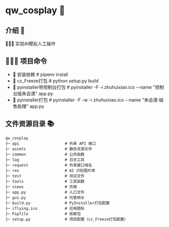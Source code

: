 # qw_cosplay 🚀

## 介绍 📖

🚀🚀🚀 实现AI模拟人工操作

## 🔨🔨🔨 项目命令

- 🚀 安装依赖                       # pipenv install
- 🚀 cz_Freeze打包                 # python setup.py build
- 🚀 pyinstaller带控制台打包        # pyinstaller -F -i zhuhuixiao.ico --name "控制台版朱会潇" app.py
- 🚀 pyinstaller打包               # pyinstaller -F -w -i zhuhuixiao.ico --name "朱会潇·销售助理" app.py

## 文件资源目录 📚

```text
qw_cosplay
├─ api                    # 外来 API 接口
├─ assets                 # 静态资源文件
├─ common                 # 公共函数
├─ log                    # 日志工具
├─ request                # 外来接口域名
├─ res                    # AI 识别图片库
├─ test                   # 测试文件
├─ tools                  # 工具函数
├─ views                  # 页面
├─ app.py                 # 入口文件
├─ gui.py                 # 托管相关
├─ build.py               # PyInstaller打包配置
├─ iflying.ico            # 应用图标
├─ Pipfile                # 依赖包
├─ setup.py               # 项目配置（cz_Freeze打包配置）
```
